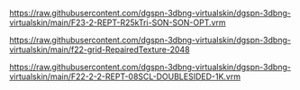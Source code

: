 https://raw.githubusercontent.com/dgspn-3dbng-virtualskin/dgspn-3dbng-virtualskin/main/F23-2-REPT-R25kTri-SON-SON-OPT.vrm

https://raw.githubusercontent.com/dgspn-3dbng-virtualskin/dgspn-3dbng-virtualskin/main/f22-grid-RepairedTexture-2048

https://raw.githubusercontent.com/dgspn-3dbng-virtualskin/dgspn-3dbng-virtualskin/main/F22-2-2-REPT-08SCL-DOUBLESIDED-1K.vrm


